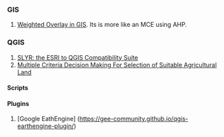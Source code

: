 ### GIS
1. [Weighted Overlay in GIS](https://www.youtube.com/watch?v=qyNkZ2FRLb8). Its is more like an MCE using AHP. 




### QGIS

1. [SLYR: the ESRI to QGIS Compatibility Suite](https://north-road.com/slyr/)
2. [Multiple Criteria Decision Making For Selection of Suitable Agricultural Land](https://www.youtube.com/watch?v=TDwg8Wi5rYs)





#### Scripts

#### Plugins
1. [Google EathEngine] (https://gee-community.github.io/qgis-earthengine-plugin/)
